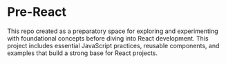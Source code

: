 # Pre-React
This repo created as a preparatory space for exploring and experimenting with foundational concepts before diving into React development. This project includes essential JavaScript practices, reusable components, and examples that build a strong base for React projects.
